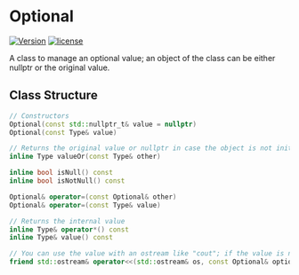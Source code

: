 # Optional

[![Version](https://img.shields.io/badge/version-1.1-green.svg)](https://github.com/illescasDaniel/Optional/releases)
[![license](https://img.shields.io/github/license/mashape/apistatus.svg?maxAge=2592000)](https://github.com/illescasDaniel/Optional/blob/master/LICENCE)

A class to manage an optional value; an object of the class can be either nullptr or the original value.

Class Structure
----
```c++
// Constructors
Optional(const std::nullptr_t& value = nullptr)
Optional(const Type& value)

// Returns the original value or nullptr in case the object is not initialised to a non-null value
inline Type valueOr(const Type& other)

inline bool isNull() const
inline bool isNotNull() const

Optional& operator=(const Optional& other)
Optional& operator=(const Type& value)

// Returns the internal value
inline Type& operator*() const
inline Type& value() const

// You can use the value with an ostream like "cout"; if the value is null, it will return an empty std::ostream
friend std::ostream& operator<<(std::ostream& os, const Optional& optionalValue)
```
